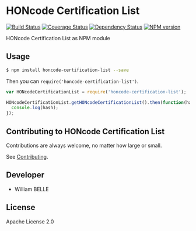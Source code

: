 HONcode Certification List
==========================

[![Build Status][travis-image]][travis-url]
[![Coverage Status][coverage-image]][coverage-url]
[![Dependency Status][gemnasium-image]][gemnasium-url]
[![NPM version][npm-image]][npm-url]

HONcode Certification List as NPM module

Usage
-----

```bash
$ npm install honcode-certification-list --save
```

Then you can `require('honcode-certification-list')`.

```js
var HONcodeCertificationList = require('honcode-certification-list');

HONcodeCertificationList.getHONcodeCertificationList().then(function(hash) {
  console.log(hash);
});
```

Contributing to HONcode Certification List
------------------------------------------

Contributions are always welcome, no matter how large or small.

See [Contributing](CONTRIBUTING.md).

Developer
---------

  * William BELLE

License
-------

Apache License 2.0


[npm-image]: https://img.shields.io/npm/v/honcode-certification-list.svg
[npm-url]: https://www.npmjs.com/package/honcode-certification-list
[travis-image]: https://travis-ci.org/healthonnet/honcode-certification-list.svg?branch=master
[travis-url]: https://travis-ci.org/healthonnet/honcode-certification-list
[coverage-image]: https://coveralls.io/repos/github/healthonnet/honcode-certification-list/badge.svg
[coverage-url]: https://coveralls.io/github/healthonnet/honcode-certification-list
[gemnasium-image]: https://gemnasium.com/badges/github.com/healthonnet/honcode-certification-list.svg
[gemnasium-url]: https://gemnasium.com/github.com/healthonnet/honcode-certification-list
